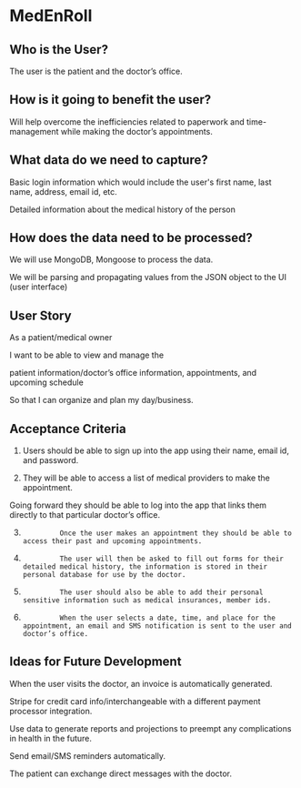 # MedEnRoll


## Who is the User?
 

The user is the patient and the doctor’s office.



## How is it going to benefit the user?


Will help overcome the inefficiencies related to paperwork and time-management while making the doctor’s appointments. 


## What data do we need to capture?


Basic login information which would include the user's first name, last name, address, email id, etc.


Detailed information about the medical history of the person


## How does the data need to be processed?

 

We will use MongoDB, Mongoose to process the data.


We will be parsing and propagating values from the JSON object to the UI (user interface)

 

## User Story

As a patient/medical owner 

I want to be able to view and manage the 

 

patient information/doctor’s office information, appointments, and upcoming schedule

 

So that I can organize and plan my day/business. 

 

## Acceptance Criteria 

1.    Users should be able to sign up into the app using their name, email id, and password.

 

2.    They will be able to access a list of medical providers to make the appointment.

 

 

Going forward they should be able to log into the app that links them directly to that particular doctor’s office. 

 

3.              Once the user makes an appointment they should be able to access their past and upcoming appointments.

 

4.              The user will then be asked to fill out forms for their detailed medical history, the information is stored in their personal database for use by the doctor.

 

5.              The user should also be able to add their personal sensitive information such as medical insurances, member ids. 

 

6.              When the user selects a date, time, and place for the appointment, an email and SMS notification is sent to the user and doctor’s office. 

 

 

 

 

## Ideas for Future Development 

 

When the user visits the doctor, an invoice is automatically generated.

Stripe for credit card info/interchangeable with a different payment processor integration. 

 

Use data to generate reports and projections to preempt any complications in health in the future.

 

Send email/SMS reminders automatically.

 

The patient can exchange direct messages with the doctor. 

 


